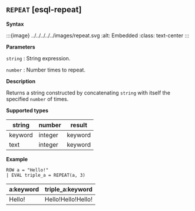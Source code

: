 ## `REPEAT` [esql-repeat]

**Syntax**

:::{image} ../../../../../images/repeat.svg
:alt: Embedded
:class: text-center
:::

**Parameters**

`string`
:   String expression.

`number`
:   Number times to repeat.

**Description**

Returns a string constructed by concatenating `string` with itself the specified `number` of times.

**Supported types**

| string | number | result |
| --- | --- | --- |
| keyword | integer | keyword |
| text | integer | keyword |

**Example**

```esql
ROW a = "Hello!"
| EVAL triple_a = REPEAT(a, 3)
```

| a:keyword | triple_a:keyword |
| --- | --- |
| Hello! | Hello!Hello!Hello! |


